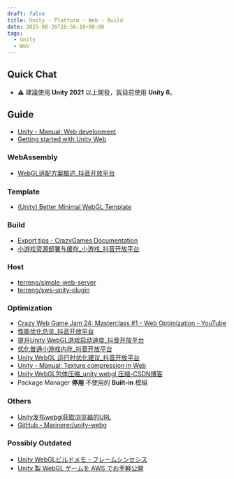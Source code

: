 ```yaml
---
draft: false
title: Unity - Platform - Web - Build
date: 2025-08-26T16:56:18+08:00
tags:
  - Unity
  - Web
---
```


## Quick Chat

- ⚠️ 建議使用 **Unity 2021** 以上開發，我目前使用 **Unity 6**。

## Guide
- [Unity - Manual: Web development](https://docs.unity3d.com/6000.2/Documentation/Manual/webgl-develop.html)
- [Getting started with Unity Web](https://learn.unity.com/tutorial/getting-started-with-unity-web)

### WebAssembly 

- [WebGL适配方案概述\_抖音开放平台](https://developer.open-douyin.com/docs/resource/zh-CN/mini-game/develop/guide/game-engine/rd-to-SCgame/open-capacity/overview-and-compatibility/sc_webgl_overview)

### Template

- [(Unity) Better Minimal WebGL Template](https://seansleblanc.itch.io/better-minimal-webgl-template)

### Build

- [Export tips - CrazyGames Documentation](https://docs.crazygames.com/resources/export-tips/)
- [小游戏资源部署与缓存\_小游戏\_抖音开放平台](https://developer.open-douyin.com/docs/resource/zh-CN/mini-game/develop/guide/game-engine/rd-to-SCgame/open-capacity/changelog-and-resource/sc_webgl_resource)

### Host

- [terreng/simple-web-server](https://github.com/terreng/simple-web-server)
- [terreng/sws-unity-plugin](https://github.com/terreng/sws-unity-plugin)

### Optimization 

- [Crazy Web Game Jam 24: Masterclass #1 - Web Optimization - YouTube](https://www.youtube.com/live/DlnS53TYJO8)
- [性能优化总览\_抖音开放平台](https://developer.open-douyin.com/docs/resource/zh-CN/mini-game/develop/guide/game-engine/rd-to-SCgame/open-capacity/performance-optimization/sc_webgl_performance_optimization)
- [提升Unity WebGL游戏启动速度\_抖音开放平台](https://developer.open-douyin.com/docs/resource/zh-CN/mini-game/develop/guide/performance-optimization/startup-performance/sc_webgl_start_speed)
- [优化普通小游戏内存\_抖音开放平台](https://developer.open-douyin.com/docs/resource/zh-CN/mini-game/develop/guide/performance-optimization/runtime-performance/optimize-game-memory)
- [Unity WebGL 运行时优化建议\_抖音开放平台](https://developer.open-douyin.com/docs/resource/zh-CN/mini-game/develop/guide/performance-optimization/runtime-performance/sc_webgl_runtime_optimization)
- [Unity - Manual: Texture compression in Web](https://docs.unity3d.com/6000.2/Documentation/Manual/webgl-texture-compression.html)
- [Unity WebGL包体压缩\_unity webgl 压缩-CSDN博客](https://blog.csdn.net/egostudio/article/details/145555816)
- Package Manager **停用** 不使用的 **Built-in** 模組

### Others
- [Unity发布webgl获取浏览器的URL](https://blog.csdn.net/GoodCooking/article/details/136307133)
- [GitHub - Marinerer/unity-webg](https://github.com/Marinerer/unity-webgl)

### Possibly Outdated
- [Unity WebGLビルドメモ - フレームシンセシス](https://tech.framesynthesis.co.jp/unity/webgl/)
- [Unity 製 WebGL ゲームを AWS でお手軽公開](https://zenn.dev/happy_elements/articles/hekk_ac_20231215)
